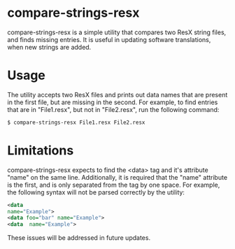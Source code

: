 # compare-strings-resx
compare-strings-resx is a simple utility that compares two ResX string files, and finds missing entries. It is useful in updating software translations, when new strings are added.

# Usage
The utility accepts two ResX files and prints out data names that are present in the first file, but are missing in the second. For example, to find entries that are in "File1.resx", but not in "File2.resx", run the following command:
```sh
$ compare-strings-resx File1.resx File2.resx
```

# Limitations
compare-strings-resx expects to find the &lt;data&gt; tag and it's attribute "name" on the same line. Additionally, it is required that the "name" attribute is the first, and is only separated from the tag by one space. For example, the following syntax will not be parsed correctly by the utility:
```xml
<data
name="Example">
<data foo="bar" name="Example">
<data  name="Example">
```
These issues will be addressed in future updates.
